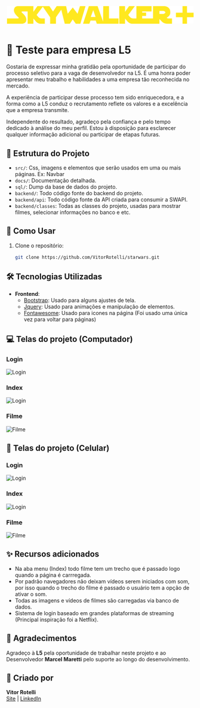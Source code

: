 <div style="text-align: center;margin-bottom:50px">
  <img src="src/img/logo/Logo.png" alt="Logotipo" width="500">
</div>

# 💬 Teste para empresa L5

Gostaria de expressar minha gratidão pela oportunidade de participar do processo seletivo para a vaga de desenvolvedor na L5. É uma honra poder apresentar meu trabalho e habilidades a uma empresa tão reconhecida no mercado.

A experiência de participar desse processo tem sido enriquecedora, e a forma como a L5 conduz o recrutamento reflete os valores e a excelência que a empresa transmite.

Independente do resultado, agradeço pela confiança e pelo tempo dedicado à análise do meu perfil. Estou à disposição para esclarecer qualquer informação adicional ou participar de etapas futuras.

## 📂 Estrutura do Projeto

- `src/`: Css, imagens e elementos que serão usados em uma ou mais páginas. Ex: Navbar
- `docs/`: Documentação detalhada.
- `sql/`: Dump da base de dados do projeto.
- `backend/`: Todo código fonte do backend do projeto.
- `backend/api`: Todo código fonte da API criada para consumir a SWAPI.
- `backend/classes`: Todas as classes do projeto, usadas para mostrar filmes, selecionar informações no banco e etc.

## 🚀 Como Usar

1. Clone o repositório:
   ```bash
   git clone https://github.com/VitorRotelli/starwars.git


## 🛠️ Tecnologias Utilizadas

- **Frontend**:  
  - [Bootstrap](https://getbootstrap.com/): Usado para alguns ajustes de tela.
  - [Jquery](https://jquery.com/): Usado para animações e manipulação de elementos.
  - [Fontawesome](https://fontawesome.com/): Usado para icones na página (Foi usado uma única vez para voltar para páginas)

## 💻 Telas do projeto (Computador)

 ### Login

 ![Login](docs/img/login-pc.png)

 ### Index

 ![Login](docs/img/index-pc.png)

 ### Filme

 ![Filme](docs/img/filme-pc.png)

## 📱 Telas do projeto (Celular)

 ### Login

 ![Login](docs/img/login-cel.png)

 ### Index

 ![Login](docs/img/index-cel.png)

 ### Filme

 ![Filme](docs/img/filme-cel.png)

## ✨ Recursos adicionados
- Na aba menu (Index) todo filme tem um trecho que é passado logo quando a página é carrregada.
- Por padrão navegadores não deixam vídeos serem iniciados com som, por isso quando o trecho do filme é passado o usuário tem a opção de ativar o som.
- Todas as imagens e vídeos de filmes são carregadas via banco de dados.
- Sistema de login baseado em grandes plataformas de streaming (Principal inspiração foi a Netflix).

## 🙏 Agradecimentos

Agradeço à **L5** pela oportunidade de trabalhar neste projeto e ao Desenvolvedor **Marcel Maretti** pelo suporte ao longo do desenvolvimento.  

## 👤 Criado por

**Vitor Rotelli**  
[Site](https://vitorrotelli.com/) | [LinkedIn](https://www.linkedin.com/in/vitor-de-fran%C3%A7a-rotelli-b7b530231/)
